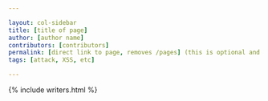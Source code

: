 ```yaml
---

layout: col-sidebar
title: [title of page]
author: [author name]
contributors: [contributors]
permalink: [direct link to page, removes /pages] (this is optional and requires some care)
tags: [attack, XSS, etc]

---
```


 {% include writers.html %}
